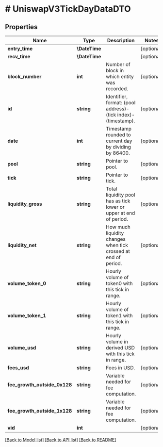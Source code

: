 # # UniswapV3TickDayDataDTO

## Properties

Name | Type | Description | Notes
------------ | ------------- | ------------- | -------------
**entry_time** | **\DateTime** |  | [optional]
**recv_time** | **\DateTime** |  | [optional]
**block_number** | **int** | Number of block in which entity was recorded. | [optional]
**id** | **string** | Identifier, format: (pool address)-(tick index)-(timestamp). | [optional]
**date** | **int** | Timestamp rounded to current day by dividing by 86400. | [optional]
**pool** | **string** | Pointer to pool. | [optional]
**tick** | **string** | Pointer to tick. | [optional]
**liquidity_gross** | **string** | Total liquidity pool has as tick lower or upper at end of period. | [optional]
**liquidity_net** | **string** | How much liquidity changes when tick crossed at end of period. | [optional]
**volume_token_0** | **string** | Hourly volume of token0 with this tick in range. | [optional]
**volume_token_1** | **string** | Hourly volume of token1 with this tick in range. | [optional]
**volume_usd** | **string** | Hourly volume in derived USD with this tick in range. | [optional]
**fees_usd** | **string** | Fees in USD. | [optional]
**fee_growth_outside_0x128** | **string** | Variable needed for fee computation. | [optional]
**fee_growth_outside_1x128** | **string** | Variable needed for fee computation. | [optional]
**vid** | **int** |  | [optional]

[[Back to Model list]](../../README.md#models) [[Back to API list]](../../README.md#endpoints) [[Back to README]](../../README.md)

